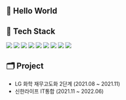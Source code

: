 ## 👋 Hello World


## 💪 Tech Stack 

<img src="https://img.shields.io/badge/Java-4479A1?style=flat-square&logo=Java&logoColor=white"/> <img src="https://img.shields.io/badge/JavaScript-F7DF1E?style=flat-square&logo=JavaScript&logoColor=white"/> 
<img src="https://img.shields.io/badge/Spring-6DB33F?style=flat-square&logo=Spring&logoColor=white"/>
<img src="https://img.shields.io/badge/React -61DAFB?style=flat-square&logo=React&logoColor=white"/>
<img src="https://img.shields.io/badge/Nexarco N -#143A84?"/>
<img src="https://img.shields.io/badge/HTML5-E34F26?style=flat-square&logo=HTML5&logoColor=white"/>
<img src="https://img.shields.io/badge/CSS -1572B6?style=flat-square&logo=CSS3&logoColor=white"/>
<img src="https://img.shields.io/badge/Oracle -F80000?style=flat-square&logo=Oracle&logoColor=white"/>
<img src="https://img.shields.io/badge/MySQL -4479A1?style=flat-square&logo=Mysql&logoColor=white"/>
</br>

## 🗂 Project 
- LG 화학 재무고도화 2단계  (2021.08 ~ 2021.11)
- 신한라이프 IT통합  (2021.11 ~ 2022.06)


